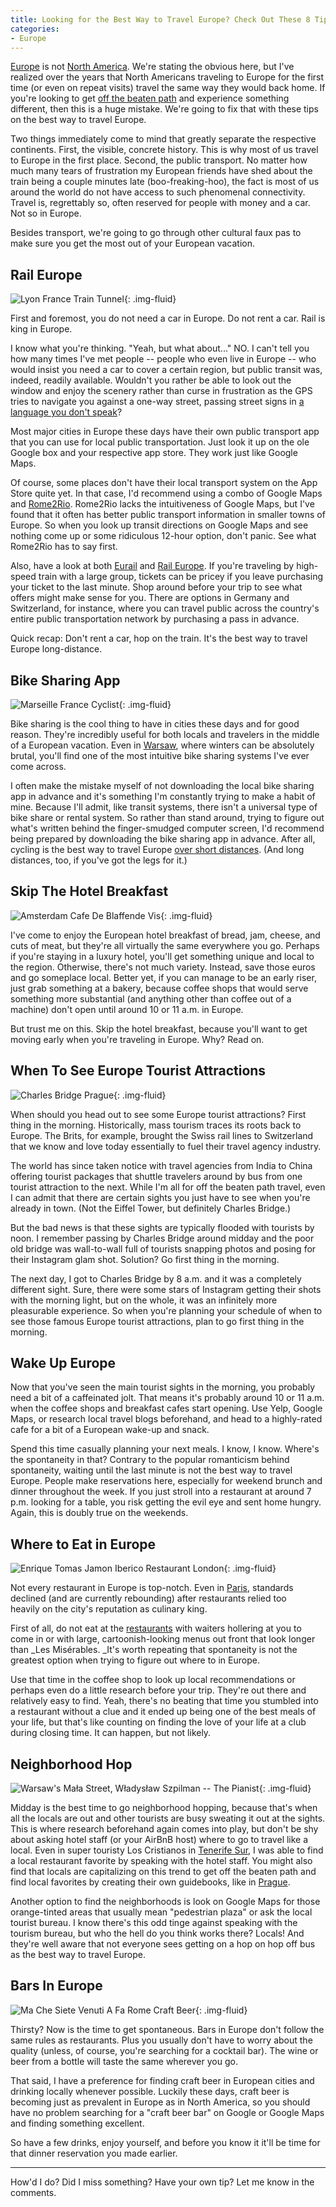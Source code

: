 ```yaml
---
title: Looking for the Best Way to Travel Europe? Check Out These 8 Tips
categories:
- Europe
---
```


[Europe](https://withoutapath.com/category/travel/international/europe/) is not [North America](https://withoutapath.com/category/north-america/). We're stating the obvious here, but I've realized over the years that North Americans traveling to Europe for the first time (or even on repeat visits) travel the same way they would back home. If you're looking to get [off the beaten path](https://withoutapath.com/travel-guides/) and experience something different, then this is a huge mistake. We're going to fix that with these tips on the best way to travel Europe.

Two things immediately come to mind that greatly separate the respective continents. First, the visible, concrete history. This is why most of us travel to Europe in the first place. Second, the public transport. No matter how much many tears of frustration my European friends have shed about the train being a couple minutes late (boo-freaking-hoo), the fact is most of us around the world do not have access to such phenomenal connectivity. Travel is, regrettably so, often reserved for people with money and a car. Not so in Europe.

Besides transport, we're going to go through other cultural faux pas to make sure you get the most out of your European vacation.

## Rail Europe

![Lyon France Train Tunnel](https://withoutapath.com/wp-content/uploads/2017/09/Lyon-France-Train-Tunnel-1024x683.jpg){: .img-fluid}

First and foremost, you do not need a car in Europe. Do not rent a car. Rail is king in Europe.

I know what you're thinking. "Yeah, but what about..." NO. I can't tell you how many times I've met people -- people who even live in Europe -- who would insist you need a car to cover a certain region, but public transit was, indeed, readily available. Wouldn't you rather be able to look out the window and enjoy the scenery rather than curse in frustration as the GPS tries to navigate you against a one-way street, passing street signs in [a language you don't speak](https://withoutapath.com/best-language-learning-apps/)?

Most major cities in Europe these days have their own public transport app that you can use for local public transportation. Just look it up on the ole Google box and your respective app store. They work just like Google Maps.

Of course, some places don't have their local transport system on the App Store quite yet. In that case, I'd recommend using a combo of Google Maps and [Rome2Rio](http://rome2rio.com). Rome2Rio lacks the intuitiveness of Google Maps, but I've found that it often has better public transport information in smaller towns of Europe. So when you look up transit directions on Google Maps and see nothing come up or some ridiculous 12-hour option, don't panic. See what Rome2Rio has to say first.

Also, have a look at both [Eurail](https://www.eurail.com/en) and [Rail Europe](https://www.raileurope.com). If you're traveling by high-speed train with a large group, tickets can be pricey if you leave purchasing your ticket to the last minute. Shop around before your trip to see what offers might make sense for you. There are options in Germany and Switzerland, for instance, where you can travel public across the country's entire public transportation network by purchasing a pass in advance.

Quick recap: Don't rent a car, hop on the train. It's the best way to travel Europe long-distance.

## Bike Sharing App

![Marseille France Cyclist](https://withoutapath.com/wp-content/uploads/2017/09/Marseille-France-Cyclist-1024x683.jpg){: .img-fluid}

Bike sharing is the cool thing to have in cities these days and for good reason. They're incredibly useful for both locals and travelers in the middle of a European vacation. Even in [Warsaw](https://withoutapath.com/travel-guides/warsaw-poland/), where winters can be absolutely brutal, you'll find one of the most intuitive bike sharing systems I've ever come across.

I often make the mistake myself of not downloading the local bike sharing app in advance and it's something I'm constantly trying to make a habit of mine. Because I'll admit, like transit systems, there isn't a universal type of bike share or rental system. So rather than stand around, trying to figure out what's written behind the finger-smudged computer screen, I'd recommend being prepared by downloading the bike sharing app in advance. After all, cycling is the best way to travel Europe [over short distances](https://withoutapath.com/cycling-travel/). (And long distances, too, if you've got the legs for it.)

## Skip The Hotel Breakfast

![Amsterdam Cafe De Blaffende Vis](https://withoutapath.com/wp-content/uploads/2017/05/Amsterdam-Cafe-De-Blaffende-Vis-1024x682.jpg){: .img-fluid}

I've come to enjoy the European hotel breakfast of bread, jam, cheese, and cuts of meat, but they're all virtually the same everywhere you go. Perhaps if you're staying in a luxury hotel, you'll get something unique and local to the region. Otherwise, there's not much variety. Instead, save those euros and go someplace local. Better yet, if you can manage to be an early riser, just grab something at a bakery, because coffee shops that would serve something more substantial (and anything other than coffee out of a machine) don't open until around 10 or 11 a.m. in Europe.

But trust me on this. Skip the hotel breakfast, because you'll want to get moving early when you're traveling in Europe. Why? Read on.

## When To See Europe Tourist Attractions

![Charles Bridge Prague](https://withoutapath.com/wp-content/uploads/2017/07/Charles-Bridge-Prague-1024x683.jpg){: .img-fluid}

When should you head out to see some Europe tourist attractions? First thing in the morning. Historically, mass tourism traces its roots back to Europe. The Brits, for example, brought the Swiss rail lines to Switzerland that we know and love today essentially to fuel their travel agency industry.

The world has since taken notice with travel agencies from India to China offering tourist packages that shuttle travelers around by bus from one tourist attraction to the next. While I'm all for off the beaten path travel, even I can admit that there are certain sights you just have to see when you're already in town. (Not the Eiffel Tower, but definitely Charles Bridge.)

But the bad news is that these sights are typically flooded with tourists by noon. I remember passing by Charles Bridge around midday and the poor old bridge was wall-to-wall full of tourists snapping photos and posing for their Instagram glam shot. Solution? Go first thing in the morning.

The next day, I got to Charles Bridge by 8 a.m. and it was a completely different sight. Sure, there were some stars of Instagram getting their shots with the morning light, but on the whole, it was an infinitely more pleasurable experience. So when you're planning your schedule of when to see those famous Europe tourist attractions, plan to go first thing in the morning.

## Wake Up Europe

Now that you've seen the main tourist sights in the morning, you probably need a bit of a caffeinated jolt. That means it's probably around 10 or 11 a.m. when the coffee shops and breakfast cafes start opening. Use Yelp, Google Maps, or research local travel blogs beforehand, and head to a highly-rated cafe for a bit of a European wake-up and snack.

Spend this time casually planning your next meals. I know, I know. Where's the spontaneity in that? Contrary to the popular romanticism behind spontaneity, waiting until the last minute is not the best way to travel Europe. People make reservations here, especially for weekend brunch and dinner throughout the week. If you just stroll into a restaurant at around 7 p.m. looking for a table, you risk getting the evil eye and sent home hungry. Again, this is doubly true on the weekends.

## Where to Eat in Europe

![Enrique Tomas Jamon Iberico Restaurant London](https://withoutapath.com/wp-content/uploads/2016/10/Enrique-Tomas-Jamon-Iberico-Restaurant-London-1024x667.jpg){: .img-fluid}

Not every restaurant in Europe is top-notch. Even in [Paris](https://withoutapath.com/trip-to-paris/), standards declined (and are currently rebounding) after restaurants relied too heavily on the city's reputation as culinary king.

First of all, do not eat at the [restaurants](https://withoutapath.com/best-restaurants-rome-eating-europe/) with waiters hollering at you to come in or with large, cartoonish-looking menus out front that look longer than _Les Misérables. _It's worth repeating that spontaneity is not the greatest option when trying to figure out where to in Europe.

Use that time in the coffee shop to look up local recommendations or perhaps even do a little research before your trip. They're out there and relatively easy to find. Yeah, there's no beating that time you stumbled into a restaurant without a clue and it ended up being one of the best meals of your life, but that's like counting on finding the love of your life at a club during closing time. It can happen, but not likely.

## Neighborhood Hop

![Warsaw's Mała Street, Władysław Szpilman -- The Pianist](https://withoutapath.com/wp-content/uploads/2017/05/Warsaws-Mała-Street-Władysław-Szpilman-The-Pianist-1024x674.jpg){: .img-fluid}

Midday is the best time to go neighborhood hopping, because that's when all the locals are out and other tourists are busy sweating it out at the sights. This is where research beforehand again comes into play, but don't be shy about asking hotel staff (or your AirBnB host) where to go to travel like a local. Even in super touristy Los Cristianos in [Tenerife Sur](http://withoutapath.com/travel-guides/tenerife-sur), I was able to find a local restaurant favorite by speaking with the hotel staff. You might also find that locals are capitalizing on this trend to get off the beaten path and find local favorites by creating their own guidebooks, like in [Prague](https://withoutapath.com/prague-tourism/).

Another option to find the neighborhoods is look on Google Maps for those orange-tinted areas that usually mean "pedestrian plaza" or ask the local tourist bureau. I know there's this odd tinge against speaking with the tourism bureau, but who the hell do you think works there? Locals! And they're well aware that not everyone sees getting on a hop on hop off bus as the best way to travel Europe.

## Bars In Europe

![Ma Che Siete Venuti A Fa Rome Craft Beer](https://withoutapath.com/wp-content/uploads/2017/09/Ma-Che-Siete-Venuti-A-Fa-Rome-Craft-Beer-Rome-1024x735.jpg){: .img-fluid}

Thirsty? Now is the time to get spontaneous. Bars in Europe don't follow the same rules as restaurants. Plus you usually don't have to worry about the quality (unless, of course, you're searching for a cocktail bar). The wine or beer from a bottle will taste the same wherever you go.

That said, I have a preference for finding craft beer in European cities and drinking locally whenever possible. Luckily these days, craft beer is becoming just as prevalent in Europe as in North America, so you should have no problem searching for a "craft beer bar" on Google or Google Maps and finding something excellent.

So have a few drinks, enjoy yourself, and before you know it it'll be time for that dinner reservation you made earlier.

* * *

How'd I do? Did I miss something? Have your own tip? Let me know in the comments.
